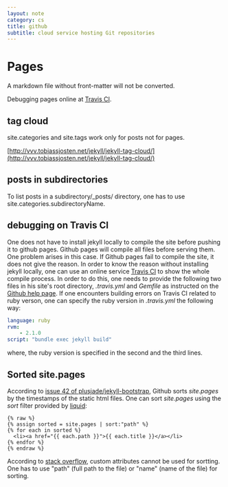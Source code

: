 ```yaml
---
layout: note
category: cs
title: github 
subtitle: cloud service hosting Git repositories
---
```


Pages
=====

A markdown file without front-matter will not be converted.

Debugging pages online at [Travis CI](https://travis-ci.org).

tag cloud
---------

site.categories and site.tags work only for posts not for pages.

[http://vvv.tobiassjosten.net/jekyll/jekyll-tag-cloud/](http://vvv.tobiassjosten.net/jekyll/jekyll-tag-cloud/)

posts in subdirectories
-----------------------

To list posts in a subdirectory/\_posts/ directory, one has to use
site.categories.subdirectoryName.

debugging on Travis CI
----------------------

One does not have to install jekyll locally to compile the site before pushing
it to github pages. Github pages will compile all files before serving them.
One problem arises in this case. If Github pages fail to compile the site, it
does not give the reason. In order to know the reason without installing jekyll
locally, one can use an online service [Travis CI](https://travis-ci.org/) to
show the whole compile process. In order to do this, one needs to provide the
following two files in his site's root directory, *.travis.yml* and *Gemfile*
as instructed on the [Github help
page](https://help.github.com/articles/troubleshooting-github-pages-build-failures/).
If one encounters building errors on Travis CI related to ruby verson, one can
specify the ruby version in *.travis.yml* the following way:

~~~yaml
language: ruby
rvm:
    - 2.1.0
script: "bundle exec jekyll build"
~~~

where, the ruby version is specified in the second and the third lines.

Sorted site.pages
-----------------
According to [issue 42 of plusjade/jekyll-bootstrap][jbi42], Github sorts
*site.pages* by the timestamps of the static html files. One can sort
*site.pages* using the *sort* filter provided by [liquid][lsort]:

~~~liquid
{% raw %}
{% assign sorted = site.pages | sort:"path" %}
{% for each in sorted %}
  <li><a href="{{ each.path }}">{{ each.title }}</a></li>
{% endfor %}
{% endraw %}
~~~

According to [stack overflow][so], custom attributes cannot be used for
sortting. One has to use "path" (full path to the file) or "name" (name of the
file) for sorting.

[jbi42]: https://github.com/plusjade/jekyll-bootstrap/issues/42
[lsort]: https://github.com/Shopify/liquid/wiki/Liquid-for-Designers
[so]: http://stackoverflow.com/questions/9053066/sorted-navigation-menu-with-jekyll-and-liquid
